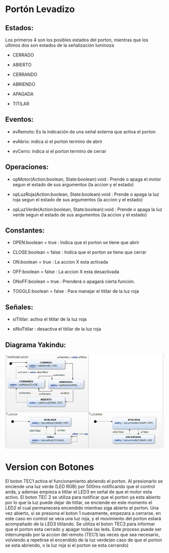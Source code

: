 <h1 id="portón-levadizo">Portón Levadizo</h1>
<h2 >Estados:</h2>
<p>Los primeros 4 son los posibles estados del porton, mientras que los ultimos dos son estados de la señalización luminoza </p>
<ul>
<li>
<p> CERRADO</p>
</li>
<li>
<p> ABIERTO</p>
</li>
<li>
<p> CERRANDO</p>
</li>
<li>
<p> ABRIENDO</p>
</li>
<li>
<p> APAGADA</p>
</li>
<li>
<p> TITILAR</p>
</li>
</ul>


<h2 id="eventos">Eventos:</h2>
<ul>
<li>
<p> evRemoto: Es la indicación de una señal externa que activa el porton</p>
</li>
<li>
<p> evAbrio: indica si el porton termino de abrir</p>
</li>
<li>
<p> evCerro: indica si el porton termino de cerrar</p>
</li>
</ul>

<h2 >Operaciones:</h2>
<ul>
<li>
<p> opMotor(Action:boolean, State:boolean):void : Prende o apaga el motor segun el estado de sus argumentos (la accion y el estado) </p>
</li>
<li>
<p> opLuzRoja(Action:boolean, State:boolean):void : Prende o apaga la luz roja segun el estado de sus argumentos (la accion y el estado)</p>
</li>
<li>
<p> opLuzVerde(Action:boolean, State:boolean):void : Prende o apaga la luz verde segun el estado de sus argumentos (la accion y el estado)</p>
</li>
</ul>

<h2 >Constantes:</h2>
<ul>
<li>
<p> OPEN:boolean = true : Indica que el porton se tiene que abrir</p>
</li>
<li>
<p> CLOSE:boolean = false : Indica que el porton se tiene que cerrar</p>
</li>
<li>
<p> ON:boolean = true : La accion X esta activada </p>
</li>
<li>
<p> OFF:boolean = false : La accion X esta desactivada</p>
</li>
<li>
<p> ONoFF:boolean = true : Prenderá o apagará cierta función.</p>
</li>
<li>
<p> TOGGLE:boolean = false : Para manejar el titilar de la luz roja</p>
</li>
</ul>
<h2 >Señales:</h2>
<ul>
<li>
<p> siTitilar: activa el titilar de la luz roja</p>
</li>
<li>
<p> siNoTitilar : desactiva el titilar de la luz roja</p>
</li>
</ul>
<h2>Diagrama Yakindu:</h2>
<p><img src="https://github.com/mechanix97/TPs-cursadagrupo01/blob/master/TP1/PortonLevadizo/PortonLevadizo.PNG" alt=""></p>

<h1> Version con Botones </h1>
El boton TEC1 activa el funcionamiento abriendo el porton. Al presionarlo se enciende una luz verde (LED RGB) por 500ms notificando que el control anda, y ademas empieza a titilar el LED3 en señal de que el motor esta activo. El boton TEC 2 se utiliza para notificar que el porton ya esta abierto por lo que la luz puede dejar de titilar, se enciende en este momento el LED2 el cual permanecera encendido mientras siga abierto el porton.  Una vez abierto, si se presiona el boton 1 nuevamente, empezara a cerrarse, en este caso en control se vera una luz roja, y el movimiento del porton estará acompañado de la LED3 titilando.  Se utiliza el boton TEC3 para informar que el porton esta cerrado y apagar todas las leds.  Este proceso puede ser interrumpido por la accion del remoto (TEC1) las veces que sea necesario, volviendo a repetirse el encendido de la luz verde(en caso de que el porton se esta abriendo, o la luz roja si el porton se esta cerrando) 

